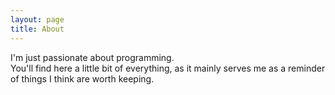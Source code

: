 ```yaml
---
layout: page
title: About
---
```


I'm just passionate about programming.  
You'll find here a little bit of everything, as it mainly serves me as a reminder of things I think are worth keeping.
